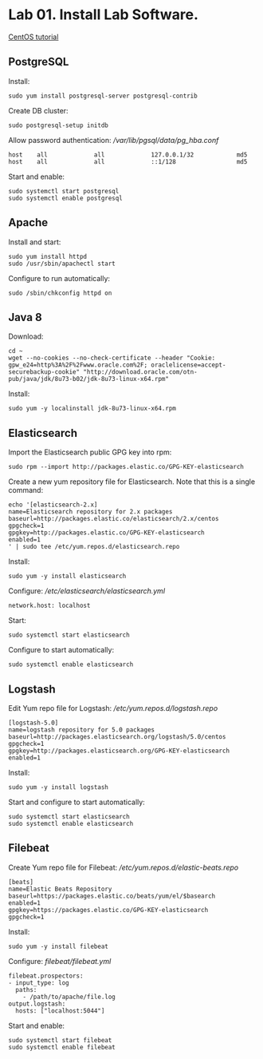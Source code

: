 # Lab 01. Install Lab Software.

[CentOS tutorial](https://www.digitalocean.com/community/tutorials/how-to-install-elasticsearch-logstash-and-kibana-elk-stack-on-centos-7)

## PostgreSQL

Install:
```
sudo yum install postgresql-server postgresql-contrib
```

Create DB cluster:
```
sudo postgresql-setup initdb
```

Allow password authentication:
_/var/lib/pgsql/data/pg_hba.conf_
```
host    all             all             127.0.0.1/32            md5
host    all             all             ::1/128                 md5
```

Start and enable:
```
sudo systemctl start postgresql
sudo systemctl enable postgresql
```

## Apache

Install and start:
```
sudo yum install httpd
sudo /usr/sbin/apachectl start
```

Configure to run automatically:
```
sudo /sbin/chkconfig httpd on
```

## Java 8

Download:
```
cd ~
wget --no-cookies --no-check-certificate --header "Cookie: gpw_e24=http%3A%2F%2Fwww.oracle.com%2F; oraclelicense=accept-securebackup-cookie" "http://download.oracle.com/otn-pub/java/jdk/8u73-b02/jdk-8u73-linux-x64.rpm"
```

Install:
```
sudo yum -y localinstall jdk-8u73-linux-x64.rpm
```

## Elasticsearch

Import the Elasticsearch public GPG key into rpm:
```
sudo rpm --import http://packages.elastic.co/GPG-KEY-elasticsearch
```

Create a new yum repository file for Elasticsearch. Note that this is a single command:
```
echo '[elasticsearch-2.x]
name=Elasticsearch repository for 2.x packages
baseurl=http://packages.elastic.co/elasticsearch/2.x/centos
gpgcheck=1
gpgkey=http://packages.elastic.co/GPG-KEY-elasticsearch
enabled=1
' | sudo tee /etc/yum.repos.d/elasticsearch.repo
```

Install:
```
sudo yum -y install elasticsearch
```

Configure:
_/etc/elasticsearch/elasticsearch.yml_
```
network.host: localhost
```

Start:
```
sudo systemctl start elasticsearch
```

Configure to start automatically:
```
sudo systemctl enable elasticsearch
```

## Logstash

Edit Yum repo file for Logstash:
_/etc/yum.repos.d/logstash.repo_
```
[logstash-5.0]
name=logstash repository for 5.0 packages
baseurl=http://packages.elasticsearch.org/logstash/5.0/centos
gpgcheck=1
gpgkey=http://packages.elasticsearch.org/GPG-KEY-elasticsearch
enabled=1
```

Install:
```
sudo yum -y install logstash
```

Start and configure to start automatically:
```
sudo systemctl start elasticsearch
sudo systemctl enable elasticsearch

```

## Filebeat

Create Yum repo file for Filebeat:
_/etc/yum.repos.d/elastic-beats.repo_
```
[beats]
name=Elastic Beats Repository
baseurl=https://packages.elastic.co/beats/yum/el/$basearch
enabled=1
gpgkey=https://packages.elastic.co/GPG-KEY-elasticsearch
gpgcheck=1
```

Install: 
```
sudo yum -y install filebeat
```

Configure:
_filebeat/filebeat.yml_
```
filebeat.prospectors:
- input_type: log
  paths:
    - /path/to/apache/file.log 
output.logstash:
  hosts: ["localhost:5044"]
```

Start and enable:
```
sudo systemctl start filebeat
sudo systemctl enable filebeat
```
